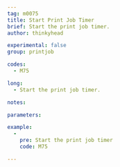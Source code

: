```yaml
---
tag: m0075
title: Start Print Job Timer
brief: Start the print job timer.
author: thinkyhead

experimental: false
group: printjob

codes:
  - M75

long:
  - Start the print job timer.

notes:

parameters:

example:
  -
    pre: Start the print job timer
    code: M75

---
```


